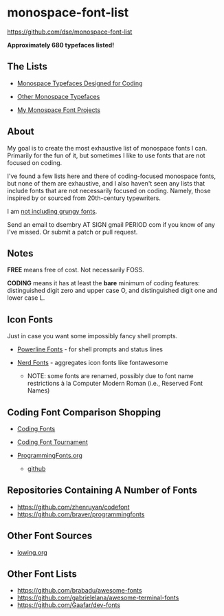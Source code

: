 # monospace-font-list

https://github.com/dse/monospace-font-list

**Approximately 680 typefaces listed!**

## The Lists

-   [Monospace Typefaces Designed for Coding](./coding.md)

-   [Other Monospace Typefaces](./other.md)

-   [My Monospace Font Projects](./mine.md)

## About

My goal is to create the most exhaustive list of monospace fonts I
can.  Primarily for the fun of it, but sometimes I like to use fonts
that are not focused on coding.

I've found a few lists here and there of coding-focused monospace
fonts, but none of them are exhaustive, and I also haven't seen any
lists that include fonts that are not necessarily focused on coding.
Namely, those inspired by or sourced from 20th-century typewriters.

I am [not including grungy fonts](./grungy.md).

Send an email to dsembry AT SIGN gmail PERIOD com if you know of any
I've missed.  Or submit a patch or pull request.

## Notes

**FREE** means free of cost.  Not necessarily FOSS.

**CODING** means it has at least the **bare** minimum of coding
features: distinguished digit zero and upper case O, and distinguished
digit one and lower case L.

## Icon Fonts

Just in case you want some impossibly fancy shell prompts.

-   [Powerline Fonts](https://github.com/powerline/fonts) - for shell
    prompts and status lines

-   [Nerd Fonts](https://www.nerdfonts.com/) - aggregates icon fonts
    like fontawesome
    -   NOTE: some fonts are renamed, possibly due to font name
        restrictions à la Computer Modern Roman (i.e., Reserved Font
        Names)

## Coding Font Comparison Shopping

-   [Coding Fonts](https://hackingcpp.com/dev/coding_fonts.html)

-   [Coding Font Tournament](https://www.codingfont.com/)

-   [ProgrammingFonts.org](https://app.programmingfonts.org/)
    -   [github](https://github.com/braver/programmingfonts)

## Repositories Containing A Number of Fonts

-   https://github.com/zhenruyan/codefont
-   https://github.com/braver/programmingfonts

## Other Font Sources

-   [lowing.org](https://www.lowing.org/fonts/Free/?MD)

## Other Font Lists

-   https://github.com/brabadu/awesome-fonts
-   https://github.com/gabrielelana/awesome-terminal-fonts
-   https://github.com/Gaafar/dev-fonts
